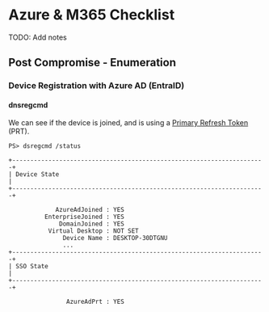 # Azure & M365 Checklist

TODO: Add notes



## Post Compromise - Enumeration



### Device Registration with Azure AD (EntraID)

#### dnsregcmd

We can see if the device is joined, and is using a [Primary Refresh Token](https://learn.microsoft.com/en-us/entra/identity/devices/concept-primary-refresh-token) (PRT).

```
PS> dsregcmd /status

+----------------------------------------------------------------------+
| Device State                                                         |
+----------------------------------------------------------------------+

             AzureAdJoined : YES
          EnterpriseJoined : YES
              DomainJoined : YES
           Virtual Desktop : NOT SET
               Device Name : DESKTOP-30DTGNU
               ...
+----------------------------------------------------------------------+
| SSO State                                                            |
+----------------------------------------------------------------------+

                AzureAdPrt : YES
```
